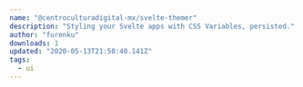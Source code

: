 ```yaml
---
name: "@centroculturadigital-mx/svelte-themer"
description: "Styling your Svelte apps with CSS Variables, persisted."
author: "furenku"
downloads: 1
updated: "2020-05-13T21:50:40.141Z"
tags: 
  - ui
---
```

